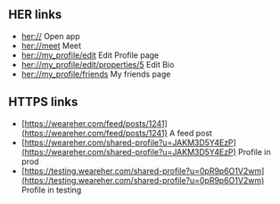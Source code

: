 ## HER links

*   [her://](her://) Open app
*   [her://meet](her://meet) Meet
*   [her://my_profile/edit](her://my_profile/edit) Edit Profile page
*   [her://my_profile/edit/properties/5](her://my_profile/edit/properties/5) Edit Bio
*   [her://my_profile/friends](her://my_profile/friends) My friends page

## HTTPS links

*   [https://weareher.com/feed/posts/1241](https://weareher.com/feed/posts/1241) A feed post
*   [https://weareher.com/shared-profile?u=JAKM3D5Y4EzP](https://weareher.com/shared-profile?u=JAKM3D5Y4EzP) Profile in prod
*   [https://testing.weareher.com/shared-profile?u=0pR9p6O1V2wm](https://testing.weareher.com/shared-profile?u=0pR9p6O1V2wm) Profile in testing

